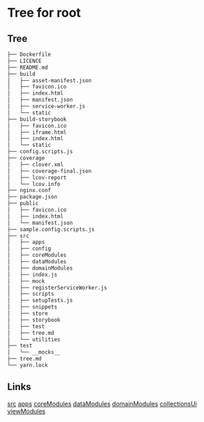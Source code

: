 # Tree for root
## Tree
```bash
├── Dockerfile
├── LICENCE
├── README.md
├── build
│   ├── asset-manifest.json
│   ├── favicon.ico
│   ├── index.html
│   ├── manifest.json
│   ├── service-worker.js
│   └── static
├── build-storybook
│   ├── favicon.ico
│   ├── iframe.html
│   ├── index.html
│   └── static
├── config.scripts.js
├── coverage
│   ├── clover.xml
│   ├── coverage-final.json
│   ├── lcov-report
│   └── lcov.info
├── nginx.conf
├── package.json
├── public
│   ├── favicon.ico
│   ├── index.html
│   └── manifest.json
├── sample.config.scripts.js
├── src
│   ├── apps
│   ├── config
│   ├── coreModules
│   ├── dataModules
│   ├── domainModules
│   ├── index.js
│   ├── mock
│   ├── registerServiceWorker.js
│   ├── scripts
│   ├── setupTests.js
│   ├── snippets
│   ├── store
│   ├── storybook
│   ├── test
│   ├── tree.md
│   └── utilities
├── test
│   └── __mocks__
├── tree.md
└── yarn.lock

```

## Links
[src](src/tree.md)
[apps](src/apps/tree.md)
[coreModules](src/coreModules/tree.md)
[dataModules](src/dataModules/tree.md)
[domainModules](src/domainModules/tree.md)
[collectionsUi viewModules](src/apps/collectionsUi/viewModules/tree.md)